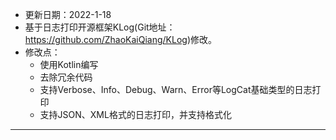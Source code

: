 - 更新日期：2022-1-18
- 基于日志打印开源框架KLog(Git地址：https://github.com/ZhaoKaiQiang/KLog)修改。
- 修改点：
  - 使用Kotlin编写
  - 去除冗余代码
  - 支持Verbose、Info、Debug、Warn、Error等LogCat基础类型的日志打印
  - 支持JSON、XML格式的日志打印，并支持格式化

-----------------

